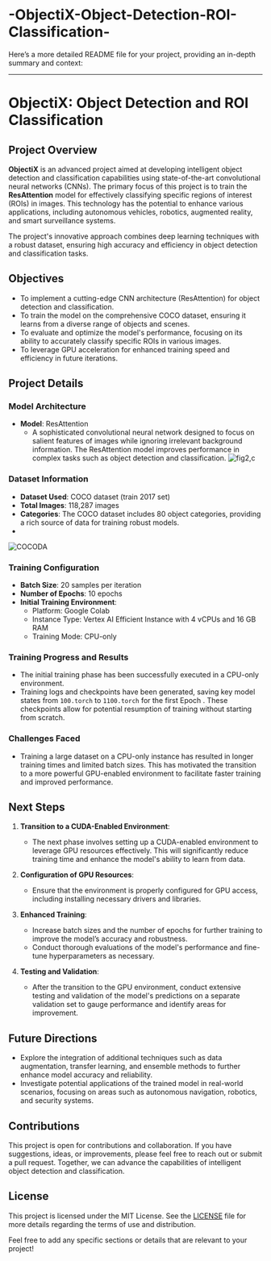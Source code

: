 # -ObjectiX-Object-Detection-ROI-Classification-
Here’s a more detailed README file for your project, providing an in-depth summary and context:

---

# ObjectiX:  Object Detection and ROI Classification

## Project Overview

**ObjectiX** is an advanced project aimed at developing intelligent object detection and classification capabilities using state-of-the-art convolutional neural networks (CNNs). The primary focus of this project is to train the **ResAttention** model for effectively classifying specific regions of interest (ROIs) in images. This technology has the potential to enhance various applications, including autonomous vehicles, robotics, augmented reality, and smart surveillance systems.

The project's innovative approach combines deep learning techniques with a robust dataset, ensuring high accuracy and efficiency in object detection and classification tasks.

## Objectives

- To implement a cutting-edge CNN architecture (ResAttention) for object detection and classification.
- To train the model on the comprehensive COCO dataset, ensuring it learns from a diverse range of objects and scenes.
- To evaluate and optimize the model's performance, focusing on its ability to accurately classify specific ROIs in various images.
- To leverage GPU acceleration for enhanced training speed and efficiency in future iterations.

## Project Details

### Model Architecture

- **Model**: ResAttention
  - A sophisticated convolutional neural network designed to focus on salient features of images while ignoring irrelevant background information. The ResAttention model improves performance in complex tasks such as object detection and classification.
![fig2,c](https://github.com/user-attachments/assets/25f34d1b-c97f-4097-9004-3c3ca4fa0015)

### Dataset Information

- **Dataset Used**: COCO dataset (train 2017 set)
- **Total Images**: 118,287 images
- **Categories**: The COCO dataset includes 80 object categories, providing a rich source of data for training robust models.
- 
![COCODA](https://github.com/user-attachments/assets/5db04609-4bf5-4190-9a6c-427dea40a8f1)

### Training Configuration

- **Batch Size**: 20 samples per iteration
- **Number of Epochs**: 10 epochs
- **Initial Training Environment**: 
  - Platform: Google Colab
  - Instance Type: Vertex AI Efficient Instance with 4 vCPUs and 16 GB RAM
  - Training Mode: CPU-only

### Training Progress and Results

- The initial training phase has been successfully executed in a CPU-only environment.
- Training logs and checkpoints have been generated, saving key model states from `100.torch` to `1100.torch` for the first Epoch . These checkpoints allow for potential resumption of training without starting from scratch.

### Challenges Faced

- Training a large dataset on a CPU-only instance has resulted in longer training times and limited batch sizes. This has motivated the transition to a more powerful GPU-enabled environment to facilitate faster training and improved performance.

## Next Steps

1. **Transition to a CUDA-Enabled Environment**:
   - The next phase involves setting up a CUDA-enabled environment to leverage GPU resources effectively. This will significantly reduce training time and enhance the model's ability to learn from data.
  
2. **Configuration of GPU Resources**:
   - Ensure that the environment is properly configured for GPU access, including installing necessary drivers and libraries.
  
3. **Enhanced Training**:
   - Increase batch sizes and the number of epochs for further training to improve the model’s accuracy and robustness.
   - Conduct thorough evaluations of the model's performance and fine-tune hyperparameters as necessary.

4. **Testing and Validation**:
   - After the transition to the GPU environment, conduct extensive testing and validation of the model's predictions on a separate validation set to gauge performance and identify areas for improvement.

## Future Directions

- Explore the integration of additional techniques such as data augmentation, transfer learning, and ensemble methods to further enhance model accuracy and reliability.
- Investigate potential applications of the trained model in real-world scenarios, focusing on areas such as autonomous navigation, robotics, and security systems.

## Contributions

This project is open for contributions and collaboration. If you have suggestions, ideas, or improvements, please feel free to reach out or submit a pull request. Together, we can advance the capabilities of intelligent object detection and classification.

## License

This project is licensed under the MIT License. See the [LICENSE](LICENSE) file for more details regarding the terms of use and distribution.



Feel free to add any specific sections or details that are relevant to your project!

